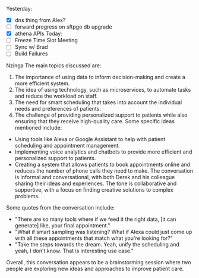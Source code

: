 Yesterday:
  - [x] dns thing from Alex?
  - [ ] forward progress on sftpgo db upgrade
  - [x] athena APIs
Today:
  - [ ] Freeze Time Slot Meeting
  - [ ] Sync w/ Brad
  - [ ] Build Failures

Nzinga
The main topics discussed are:
1. The importance of using data to inform decision-making and create a more efficient system.
2. The idea of using technology, such as microservices, to automate tasks and reduce the workload on staff.
3. The need for smart scheduling that takes into account the individual needs and preferences of patients.
4. The challenge of providing personalized support to patients while also ensuring that they receive high-quality care.
Some specific ideas mentioned include:
* Using tools like Alexa or Google Assistant to help with patient scheduling and appointment management.
* Implementing voice analytics and chatbots to provide more efficient and personalized support to patients.
* Creating a system that allows patients to book appointments online and reduces the number of phone calls they need to make.
The conversation is informal and conversational, with both Derek and his colleague sharing their ideas and experiences. The tone is collaborative and supportive, with a focus on finding creative solutions to complex problems.

Some quotes from the conversation include:
* "There are so many tools where if we feed it the right data, [it can generate] like, your final appointment."
* "What if smart sampling was listening? What if Alexa could just come up with all these appointments that match what you're looking for?"
* "Take the steps towards the dream. Yeah, unify the scheduling and yeah, I don't know. That is interesting use case."

Overall, this conversation appears to be a brainstorming session where two people are exploring new ideas and approaches to improve patient care.
